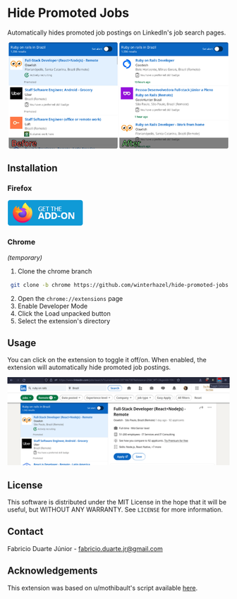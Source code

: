 # Hide Promoted Jobs

Automatically hides promoted job postings on LinkedIn's job search pages.

<div align="center">
  <img src=".github/images/before.png" alt="Before" width="49%"> <img src=".github/images/after.png" alt="After" width="49%">
</div>

## Installation

### Firefox

[![](.github/images/firefox-marketplace.png)](https://addons.mozilla.org/en-US/firefox/addon/hide-promoted-jobs/)

### Chrome

_(temporary)_

1. Clone the chrome branch
  ```sh
   git clone -b chrome https://github.com/winterhazel/hide-promoted-jobs.git
   ```
2. Open the `chrome://extensions` page
3. Enable Developer Mode
4. Click the Load unpacked button
5. Select the extension's directory

## Usage

You can click on the extension to toggle it off/on. When enabled, the extension will automatically hide promoted job postings. 

<div align="center">
  <img src=".github/images/usage.gif" alt="Usage">
</div>

## License

This software is distributed under the MIT License in the hope that it will be useful, but WITHOUT ANY WARRANTY. See `LICENSE` for more information.

## Contact

Fabricio Duarte Júnior - fabricio.duarte.jr@gmail.com

## Acknowledgements

This extension was based on u/mothibault's script available [here](https://www.reddit.com/r/linkedin/comments/nhzcyz/comment/hrdq2fk).
